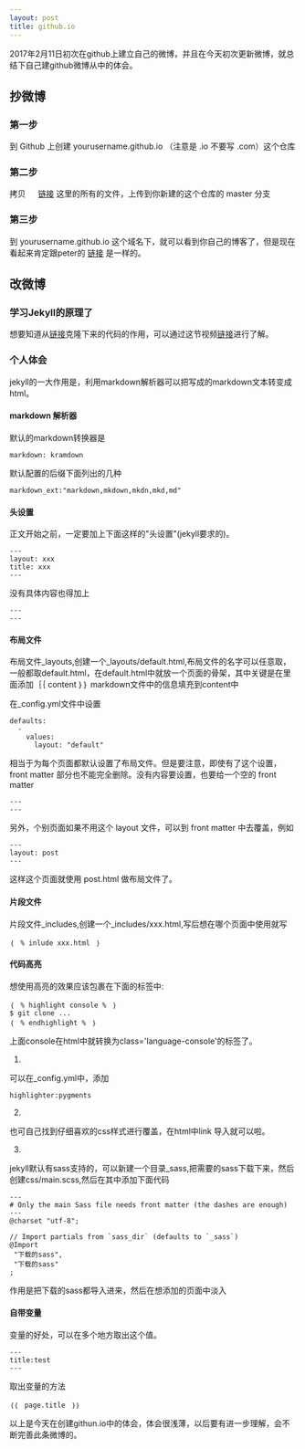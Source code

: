```yaml
---
layout: post
title: github.io
---
```

2017年2月11日初次在github上建立自己的微博，并且在今天初次更新微博，就总结下自己建github微博从中的体会。

## 抄微博

### 第一步

到 Github 上创建 yourusername.github.io （注意是 .io 不要写 .com）这个仓库

### 第二步

拷贝 　
[链接](https://github.com/happypeter/happypeter.github.com)
这里的所有的文件，上传到你新建的这个仓库的 master 分支

### 第三步

到 yourusername.github.io 这个域名下，就可以看到你自己的博客了，但是现在看起来肯定跟peter的 [链接](http://happypeter.github.io) 是一样的。

## 改微博

### 学习Jekyll的原理了
想要知道从[链接](https://github.com/happypeter/happypeter.github.com)克隆下来的代码的作用，可以通过这节视频[链接](http://www.haoduoshipin.com/v/113.html)进行了解。

### 个人体会

jekyll的一大作用是，利用markdown解析器可以把写成的markdown文本转变成html。

#### markdown 解析器
默认的markdown转换器是
```
markdown: kramdown
```

默认配置的后缀下面列出的几种

```
markdown_ext:"markdown,mkdown,mkdn,mkd,md"
```
#### 头设置

正文开始之前，一定要加上下面这样的"头设置"(jekyll要求的)。

```
---
layout: xxx
title: xxx
---
```
没有具体内容也得加上

```
---
---
```

#### 布局文件

布局文件_layouts,创建一个_layouts/default.html,布局文件的名字可以任意取，一般都取default.html，在default.html中就放一个页面的骨架，其中关键是在里面添加｛｛ content ｝｝ markdown文件中的信息填充到content中

在_config.yml文件中设置

```
defaults:
  -
    values:
      layout: "default"

```
相当于为每个页面都默认设置了布局文件。但是要注意，即使有了这个设置，front matter 部分也不能完全删除。没有内容要设置，也要给一个空的 front matter
```
---
---
```

另外，个别页面如果不用这个 layout 文件，可以到 front matter 中去覆盖，例如

```
---
layout: post
---
```

这样这个页面就使用 post.html 做布局文件了。

#### 片段文件

片段文件_includes,创建一个_includes/xxx.html,写后想在哪个页面中使用就写
```
｛　% inlude xxx.html　｝
```

#### 代码高亮
想使用高亮的效果应该包裹在下面的标签中:

```
｛　% highlight console %　｝
$ git clone ...
｛　% endhighlight %　｝
```
上面console在html中就转换为class='language-console'的标签了。

1.
可以在_config.yml中，添加
```
highlighter:pygments
```

2.
也可自己找到仔细喜欢的css样式进行覆盖，在html中link 导入就可以啦。

3.
jekyll默认有sass支持的，可以新建一个目录_sass,把需要的sass下载下来，然后创建css/main.scss,然后在其中添加下面代码
```
---
# Only the main Sass file needs front matter (the dashes are enough)
---
@charset "utf-8";

// Import partials from `sass_dir` (defaults to `_sass`)
@Import
 "下载的sass",
 "下载的sass"
;
```
作用是把下载的sass都导入进来，然后在想添加的页面中淡入<link rel="stylesheet" href="css/main.css">

#### 自带变量

变量的好处，可以在多个地方取出这个值。
```
---
title:test
---
```
取出变量的方法
```
｛｛　page.title　｝｝
```
以上是今天在创建githun.io中的体会，体会很浅薄，以后要有进一步理解，会不断完善此条微博的。
